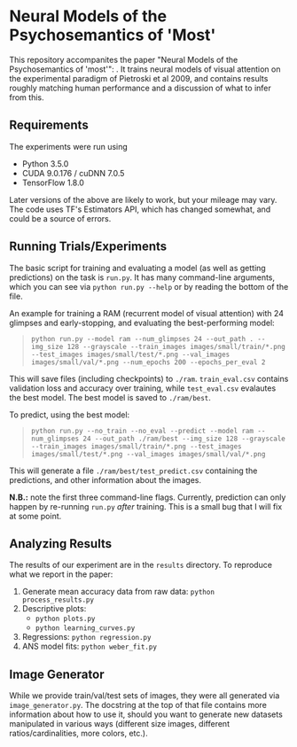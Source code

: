 # Neural Models of the Psychosemantics of 'Most'

This repository accompanites the paper "Neural Models of the Psychosemantics of 'most'": .  It trains neural models of visual 
attention on the experimental paradigm of Pietroski et al 2009, and contains results roughly matching human performance and
a discussion of what to infer from this.

## Requirements

The experiments were run using
- Python 3.5.0
- CUDA 9.0.176 / cuDNN 7.0.5
- TensorFlow 1.8.0

Later versions of the above are likely to work, but your mileage may vary.  The code uses TF's Estimators API, which has changed
somewhat, and could be a source of errors.

## Running Trials/Experiments

The basic script for training and evaluating a model (as well as getting predictions) on the task is `run.py`.  It has many command-line arguments, which you can see via `python run.py --help` or by reading the bottom of the file.

An example for training a RAM (recurrent model of visual attention) with 24 glimpses and early-stopping, and evaluating the best-performing model:

> `python run.py --model ram --num_glimpses 24 --out_path . --img_size 128 --grayscale --train_images images/small/train/*.png --test_images images/small/test/*.png --val_images images/small/val/*.png --num_epochs 200 --epochs_per_eval 2`

This will save files (including checkpoints) to `./ram`.  `train_eval.csv` contains validation loss and accuracy over training, while `test_eval.csv` evalautes the best model. The best model is saved to `./ram/best`.

To predict, using the best model:

> `python run.py --no_train --no_eval --predict --model ram --num_glimpses 24 --out_path ./ram/best --img_size 128 --grayscale --train_images images/small/train/*.png --test_images images/small/test/*.png --val_images images/small/val/*.png`

This will generate a file `./ram/best/test_predict.csv` containing the predictions, and other information about the images.

**N.B.:** note the first three command-line flags.  Currently, prediction can only happen by re-running `run.py` _after_ training.  This is a small bug that I will fix at some point.

## Analyzing Results

The results of our experiment are in the `results` directory.  To reproduce what we report in the paper:

1. Generate mean accuracy data from raw data: `python process_results.py`
2. Descriptive plots:
    * `python plots.py`
    * `python learning_curves.py`
3. Regressions: `python regression.py`
4. ANS model fits: `python weber_fit.py`

## Image Generator

While we provide train/val/test sets of images, they were all generated via `image_generator.py`.  The docstring at the top of that file contains more information about how to use it, should you want to generate new datasets manipulated in various ways (different size images, different ratios/cardinalities, more colors, etc.).

